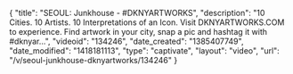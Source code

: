 {
    "title": "SEOUL: Junkhouse - #DKNYARTWORKS",
    "description": "10 Cities. 10 Artists. 10 Interpretations of an Icon. Visit DKNYARTWORKS.COM to experience. Find artwork in your city, snap a pic and hashtag it with #dknyar...",
    "videoid": "134246",
    "date_created": "1385407749",
    "date_modified": "1418181113",
    "type": "captivate",
    "layout": "video",
    "url": "\/v\/seoul-junkhouse-dknyartworks\/134246"
}